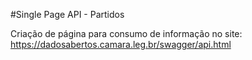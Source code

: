 #Single Page API - Partidos

Criação de página para consumo de informação no site: https://dadosabertos.camara.leg.br/swagger/api.html
